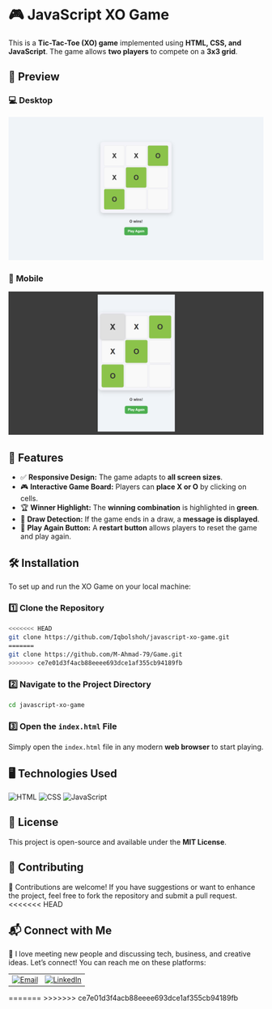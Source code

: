 # 🎮 JavaScript XO Game

This is a **Tic-Tac-Toe (XO) game** implemented using **HTML, CSS, and JavaScript**. The game allows **two players** to compete on a **3x3 grid**.  

## 👀 Preview

### 💻 **Desktop**
![Desktop Preview](./src/images/desktop.png)

### 📱 **Mobile**
![Mobile Preview](./src/images/mobile.png)

## 🚀 Features 

- ✅ **Responsive Design:** The game adapts to **all screen sizes**.
- 🎮 **Interactive Game Board:** Players can **place X or O** by clicking on cells.
- 🏆 **Winner Highlight:** The **winning combination** is highlighted in **green**.
- 🤝 **Draw Detection:** If the game ends in a draw, a **message is displayed**.
- 🔄 **Play Again Button:** A **restart button** allows players to reset the game and play again.

## 🛠️ Installation  

To set up and run the XO Game on your local machine:  

### 1️⃣ **Clone the Repository**  
```bash
<<<<<<< HEAD
git clone https://github.com/Iqbolshoh/javascript-xo-game.git
=======
git clone https://github.com/M-Ahmad-79/Game.git
>>>>>>> ce7e01d3f4acb88eeee693dce1af355cb94189fb
```
### 2️⃣ **Navigate to the Project Directory**  
```bash
cd javascript-xo-game
```
### 3️⃣ **Open the `index.html` File**  
Simply open the `index.html` file in any modern **web browser** to start playing.  

## 🖥 Technologies Used
![HTML](https://img.shields.io/badge/HTML-%23E34F26.svg?style=for-the-badge&logo=html5&logoColor=white)
![CSS](https://img.shields.io/badge/CSS-%231572B6.svg?style=for-the-badge&logo=css3&logoColor=white)
![JavaScript](https://img.shields.io/badge/JavaScript-%23F7DF1C.svg?style=for-the-badge&logo=javascript&logoColor=black)

## 📜 License
This project is open-source and available under the **MIT License**.

## 🤝 Contributing  
🎯 Contributions are welcome! If you have suggestions or want to enhance the project, feel free to fork the repository and submit a pull request.
<<<<<<< HEAD

## 📬 Connect with Me  
💬 I love meeting new people and discussing tech, business, and creative ideas. Let’s connect! You can reach me on these platforms:

<div align="center">
 <table>
  <tr>
    <!-- Gmail -->
    <td>
      <a href="mailto:mahmad937ak@gmail.com" target="_blank">
        <img src="https://github.com/gayanvoice/github-active-users-monitor/blob/master/public/images/icons/gmail.svg"
             height="40" width="40" alt="Email" title="Email" />
      </a>
    </td>
    <!-- LinkedIn -->
    <td>
      <a href="https://www.linkedin.com/in/muhammad-ahmad-788b62338/" target="_blank">
        <img src="https://github.com/gayanvoice/github-active-users-monitor/blob/master/public/images/icons/linkedin.svg"
             height="40" width="40" alt="LinkedIn" title="LinkedIn" />
      </a>
    </td>
  </tr>
</table>
</div>
=======
>>>>>>> ce7e01d3f4acb88eeee693dce1af355cb94189fb
